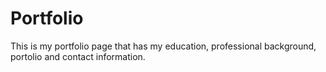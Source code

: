 # Portfolio 

This is my portfolio page that has my education, professional background, portolio and contact information.
